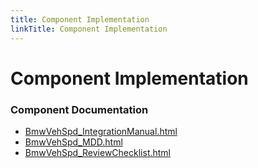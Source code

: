 ```yaml
---
title: Component Implementation
linkTitle: Component Implementation
---
```


# Component Implementation
### Component Documentation

- [BmwVehSpd_IntegrationManual.html](doc/BmwVehSpd_IntegrationManual.html)
- [BmwVehSpd_MDD.html](doc/BmwVehSpd_MDD.html)
- [BmwVehSpd_ReviewChecklist.html](doc/BmwVehSpd_ReviewChecklist.html)

